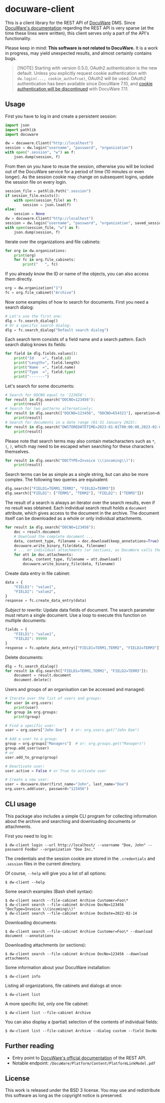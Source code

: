 # docuware-client

This is a client library for the REST API of [DocuWare][1] DMS. Since
[DocuWare's documentation][2] regarding the REST API is very sparse (at the
time these lines were written), this client serves only a part of the API's
functionality.

Please keep in mind: **This software is not related to DocuWare.** It is a work
in progress, may yield unexpected results, and almost certainly contains bugs.

> [!NOTE] Starting with version 0.5.0, OAuth2 authentication is the new default.
> Unless you explicitly request cookie authentication with
> `dw.login(..., cookie_auth=True)`, OAuth2 will be used. OAuth2 authentication
> has been available since DocuWare 7.10, and
> [cookie authentication will be discontinued](https://start.docuware.com/blog/product-news/docuware-sdk-discontinuation-of-cookie-authentication)
> with DocuWare 7.11.


## Usage

First you have to log in and create a persistent session:

```python
import json
import pathlib
import docuware

dw = docuware.Client("http://localhost")
session = dw.login("username", "password", "organization")
with open(".session", "w") as f:
    json.dump(session, f)
```

From then on you have to reuse the session, otherwise you will be locked out of
the DocuWare service for a period of time (10 minutes or even longer). As the
session cookie may change on subsequent logins, update the session file on
every login.

```python
session_file = pathlib.Path(".session")
if session_file.exists():
    with open(session_file) as f:
        session = json.load(f)
else:
    session = None
dw = docuware.Client("http://localhost")
session = dw.login("username", "password", "organization", saved_session=session)
with open(session_file, "w") as f:
    json.dump(session, f)
```

Iterate over the organizations and file cabinets:

```python
for org in dw.organizations:
    print(org)
    for fc in org.file_cabinets:
        print("   ", fc)
```

If you already know the ID or name of the objects, you can also access them
directly.

```python
org = dw.organization("1")
fc = org.file_cabinet("Archive")
```

Now some examples of how to search for documents. First you need a search
dialog:

```python
# Let's use the first one:
dlg = fc.search_dialog()
# Or a specific search dialog:
dlg = fc.search_dialog("Default search dialog")
```

Each search term consists of a field name and a search pattern. Each search
dialog knows its fields:

```python
for field in dlg.fields.values():
    print("Id    =", field.id)
    print("Length=", field.length)
    print("Name  =", field.name)
    print("Type  =", field.type)
    print("-------")
```

Let's search for some documents:

```python
# Search for DOCNO equal to '123456':
for result in dlg.search("DOCNO=123456"):
    print(result)
# Search for two patterns alternatively:
for result in dlg.search(["DOCNO=123456", "DOCNO=654321"], operation=docuware.OR):
    print(result)
# Search for documents in a date range (01-31 January 2023):
for result in dlg.search("DWSTOREDATETIME=2023-01-01T00:00:00,2023-02-01T00:00:00")
    print(result)
```

Please note that search terms may also contain metacharacters such as `*`, `(`,
`)`, which may need to be escaped when searching for these characters
themselves.

```python
for result in dlg.search("DOCTYPE=Invoice \\(incoming\\)"):
    print(result)
```

Search terms can be as simple as a single string, but can also be more complex.
The following two queries are equivalent:

```python
dlg.search(["FIELD1=TERM1,TERM2", "FIELD2=TERM3"])
dlg.search({"FIELD1": ["TERM1", "TERM2"], "FIELD2": ["TERM3"]})
```

The result of a search is always an iterator over the search results, even if
no result was obtained. Each individual search result holds a `document`
attribute, which gives access to the document in the archive. The document
itself can be downloaded as a whole or only individual attachments.

```python
for result in dlg.search("DOCNO=123456"):
    doc = result.document
    # Download the complete document ...
    data, content_type, filename = doc.download(keep_annotations=True)
    docuware.write_binary_file(data, filename)
    # ... or individual attachments (or sections, as DocuWare calls them)
    for att in doc.attachments:
        data, content_type, filename = att.download()
        docuware.write_binary_file(data, filename)
```

Create data entry in file cabinet:
```python
data = {
    "FIELD1": "value1",
    "FIELD2": "value2",
}
response = fc.create_data_entry(data)
```

_Subject to rewrite:_ Update data fields of document. The search parameter must
return a single document. Use a loop to execute this function on multiple
documents:

```python
fields = {
    "FIELD1": "value1",
    "FIELD2": 99999
}
response = fc.update_data_entry(["FIELD1=TERM1,TERM2", "FIELD2=TERM3"], user_fields)
```

Delete documents:

```python
dlg = fc.search_dialog()
for result in dlg.search(["FIELD1=TERM1,TERM2", "FIELD2=TERM3"]):
    document = result.document
    document.delete()
```

Users and groups of an organisation can be accessed and managed:

```python
# Iterate over the list of users and groups:
for user in org.users:
    print(user)
for group in org.groups:
    print(group)

# Find a specific user:
user = org.users["John Doe"]  # or: org.users.get("John Doe")

# Add a user to a group:
group = org.groups["Managers"]  # or: org.groups.get("Managers")
group.add_user(user)
# or
user.add_to_group(group)

# Deactivate user:
user.active = False # or True to activate user

# Create a new user:
user = docuware.User(first_name="John", last_name="Doe")
org.users.add(user, password="123456")
```


## CLI usage

This package also includes a simple CLI program for collecting information
about the archive and searching and downloading documents or attachments.

First you need to log in:

```console
$ dw-client login --url http://localhost/ --username "Doe, John" --password FooBar --organization "Doe Inc."
```

The credentials and the session cookie are stored in the `.credentials` and
`.session` files in the current directory.

Of course, `--help` will give you a list of all options:

```console
$ dw-client --help
```

Some search examples (Bash shell syntax):

```console
$ dw-client search --file-cabinet Archive Customer=Foo\*
$ dw-client search --file-cabinet Archive DocNo=123456 "DocType=Invoice \\(incoming\\)"
$ dw-client search --file-cabinet Archive DocDate=2022-02-14
```

Downloading documents:

```console
$ dw-client search --file-cabinet Archive Customer=Foo\* --download document --annotations
```

Downloading attachments (or sections):

```console
$ dw-client search --file-cabinet Archive DocNo=123456 --download attachments
```

Some information about your DocuWare installation:

```console
$ dw-client info
```

Listing all organizations, file cabinets and dialogs at once:

```console
$ dw-client list
```

A more specific list, only one file cabinet:

```console
$ dw-client list --file-cabinet Archive
```

You can also display a (partial) selection of the contents of individual fields:

```console
$ dw-client list --file-cabinet Archive --dialog custom --field DocNo
```


## Further reading

* Entry point to [DocuWare's official documentation][2] of the REST API.
* Notable endpoint: `/DocuWare/Platform/Content/PlatformLinkModel.pdf`


## License

This work is released under the BSD 3 license. You may use and redistribute
this software as long as the copyright notice is preserved.


[1]: https://docuware.com/
[2]: https://developer.docuware.com/rest/index.html
